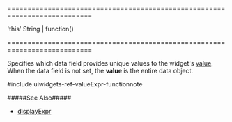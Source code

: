 ===========================================================================
<!--default-->'this'<!--/default-->
<!--type-->String | function()<!--/type-->
===========================================================================

<!--shortDescription-->
Specifies which data field provides unique values to the widget's [value]({basewidgetpath}/Configuration/#value). When the data field is not set, the **value** is the entire data object.
<!--/shortDescription-->

<!--fullDescription-->
#include uiwidgets-ref-valueExpr-functionnote

#####See Also#####
- [displayExpr]({basewidgetpath}/Configuration/#displayExpr)
<!--/fullDescription-->